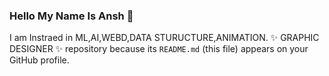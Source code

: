 ### Hello My Name Is Ansh 👋


I am Instraed in ML,AI,WEBD,DATA STURUCTURE,ANIMATION.
✨ GRAPHIC DESIGNER ✨ repository because its `README.md` (this file) appears on your GitHub profile.



